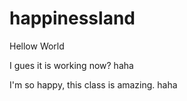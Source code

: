 # happinessland



Hellow World 

I gues it is working now?
 haha

I'm so happy, this class is amazing. haha
